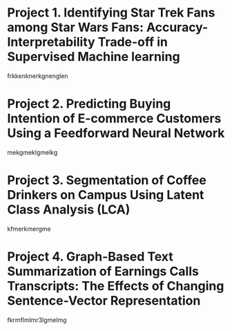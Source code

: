 # Project 1. Identifying Star Trek Fans among Star Wars Fans: Accuracy-Interpretability Trade-off in Supervised Machine learning

frkkenknerkgnenglen



# Project 2. Predicting Buying Intention of E-commerce Customers Using a Feedforward Neural Network

mekgmeklgmelkg

# Project 3. Segmentation of Coffee Drinkers on Campus Using Latent Class Analysis (LCA)

kfmerkmergme

# Project 4. Graph-Based Text Summarization of Earnings Calls Transcripts: The Effects of Changing Sentence-Vector Representation

fkrmflmlmr3lgmelmg

